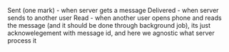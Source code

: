 Sent (one mark) - when server gets a message
Delivered - when server sends to another user
Read - when another user opens phone and reads the message (and it should be done through background job), its just acknowelegement with message id, and here we agnostic what server process it